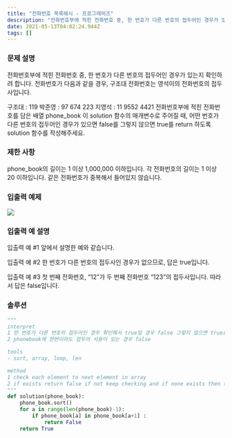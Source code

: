 ```yaml
---
title: "전화번호 목록해시 - 프로그래머즈"
description: "전화번호부에 적힌 전화번호 중, 한 번호가 다른 번호의 접두어인 경우가 있는지 확인하려 합니다.전화번호가 다음과 같을 경우, 구조대 전화번호는 영석이의 전화번호의 접두사입니다.구조대  119박준영  97 674 223지영석  11 9552 4421전화번호부에 적힌"
date: 2021-05-13T04:02:24.944Z
tags: []
---
```

### 문제 설명
전화번호부에 적힌 전화번호 중, 한 번호가 다른 번호의 접두어인 경우가 있는지 확인하려 합니다.
전화번호가 다음과 같을 경우, 구조대 전화번호는 영석이의 전화번호의 접두사입니다.

구조대 : 119
박준영 : 97 674 223
지영석 : 11 9552 4421
전화번호부에 적힌 전화번호를 담은 배열 phone_book 이 solution 함수의 매개변수로 주어질 때, 어떤 번호가 다른 번호의 접두어인 경우가 있으면 false를 그렇지 않으면 true를 return 하도록 solution 함수를 작성해주세요.

### 제한 사항
phone_book의 길이는 1 이상 1,000,000 이하입니다.
각 전화번호의 길이는 1 이상 20 이하입니다.
같은 전화번호가 중복해서 들어있지 않습니다.

### 입출력 예제
![](/velogimages/c0bb9e5e-aaf8-41d7-8067-61294183e01f-image.png)

### 입출력 예 설명
입출력 예 #1
앞에서 설명한 예와 같습니다.

입출력 예 #2
한 번호가 다른 번호의 접두사인 경우가 없으므로, 답은 true입니다.

입출력 예 #3
첫 번째 전화번호, “12”가 두 번째 전화번호 “123”의 접두사입니다. 따라서 답은 false입니다.

### 솔루션
```py
"""
interpret
1 한 번호가 다른 번호의 접두어인 경우 확인해서 true일 경우 false 그렇지 않으면 true를 리턴
2 phonebook에 한번이라도 접두어 사용이 있는 경우 false

tools  
- sort, array, loop, len

method
1 check each element to next element in array
2 if exists return false if not keep checking and if none exists then true 
"""
def solution(phone_book):
    phone_book.sort()
    for a in range(len(phone_book)-1):
        if phone_book[a] in phone_book[a+1] :
            return False
    return True
```
